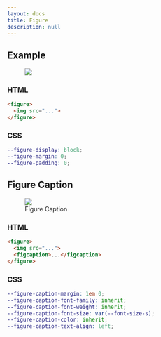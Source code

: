 ```yaml
---
layout: docs
title: Figure
description: null
---
```


## Example

<div>
  <figure>
    <img src="{{ site.baseurl }}/assets/images/photo.svg">
  </figure>
</div>

### HTML

```html
<figure>
  <img src="...">
</figure>
```

### CSS

```scss
--figure-display: block;
--figure-margin: 0;
--figure-padding: 0;
```

## Figure Caption

<div>
  <figure>
    <img src="{{ site.baseurl }}/assets/images/photo.svg">
    <figcaption>Figure Caption</figcaption>
  </figure>
</div>

### HTML

```html
<figure>
  <img src="...">
  <figcaption>...</figcaption>
</figure>
```

### CSS

```scss
--figure-caption-margin: 1em 0;
--figure-caption-font-family: inherit;
--figure-caption-font-weight: inherit;
--figure-caption-font-size: var(--font-size-s);
--figure-caption-color: inherit;
--figure-caption-text-align: left;
```
